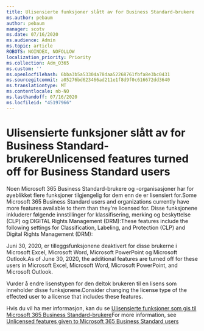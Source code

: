 ```yaml
---
title: Ulisensierte funksjoner slått av for Business Standard-brukere
ms.author: pebaum
author: pebaum
manager: scotv
ms.date: 07/16/2020
ms.audience: Admin
ms.topic: article
ROBOTS: NOINDEX, NOFOLLOW
localization_priority: Priority
ms.collection: Adm_O365
ms.custom: ''
ms.openlocfilehash: 6bba3b5a53304a78daa52268761fbfa8e3bc0431
ms.sourcegitcommit: a05276bd623466ad211e1f8d9f0c616672dd3640
ms.translationtype: MT
ms.contentlocale: nb-NO
ms.lasthandoff: 07/16/2020
ms.locfileid: "45197966"
---
```

# <a name="unlicensed-features-turned-off-for-business-standard-users"></a><span data-ttu-id="c94f1-102">Ulisensierte funksjoner slått av for Business Standard-brukere</span><span class="sxs-lookup"><span data-stu-id="c94f1-102">Unlicensed features turned off for Business Standard users</span></span>

<span data-ttu-id="c94f1-103">Noen Microsoft 365 Business Standard-brukere og -organisasjoner har for øyeblikket flere funksjoner tilgjengelig for dem enn de er lisensiert for.</span><span class="sxs-lookup"><span data-stu-id="c94f1-103">Some Microsoft 365 Business Standard users and organizations currently have more features available to them than they're licensed for.</span></span> <span data-ttu-id="c94f1-104">Disse funksjonene inkluderer følgende innstillinger for klassifisering, merking og beskyttelse (CLP) og DIGITAL Rights Management (DRM):</span><span class="sxs-lookup"><span data-stu-id="c94f1-104">These features include the following settings for Classification, Labeling, and Protection (CLP) and Digital Rights Management (DRM):</span></span>
    
<span data-ttu-id="c94f1-105">Juni 30, 2020, er tilleggsfunksjonene deaktivert for disse brukerne i Microsoft Excel, Microsoft Word, Microsoft PowerPoint og Microsoft Outlook.</span><span class="sxs-lookup"><span data-stu-id="c94f1-105">As of June 30, 2020, the additional features are turned off for these users in Microsoft Excel, Microsoft Word, Microsoft PowerPoint, and Microsoft Outlook.</span></span>

<span data-ttu-id="c94f1-106">Vurder å endre lisenstypen for den deltok brukeren til en lisens som inneholder disse funksjonene.</span><span class="sxs-lookup"><span data-stu-id="c94f1-106">Consider changing the license type of the effected user to a license that includes these features.</span></span> 

<span data-ttu-id="c94f1-107">Hvis du vil ha mer informasjon, kan du se [Ulisensierte funksjoner som gis til Microsoft 365 Business Standard-brukere](https://support.microsoft.com/help/4568654/extra-features-to-be-turned-off-for-microsoft-365-business-standard?preview)</span><span class="sxs-lookup"><span data-stu-id="c94f1-107">For more information, see [Unlicensed features given to Microsoft 365 Business Standard users](https://support.microsoft.com/help/4568654/extra-features-to-be-turned-off-for-microsoft-365-business-standard?preview)</span></span>